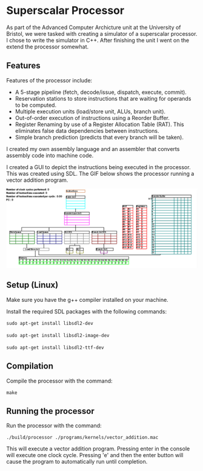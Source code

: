 # Superscalar Processor

As part of the Advanced Computer Archicture unit at the University of Bristol, we were tasked with creating a simulator of a superscalar processor. I chose to write the simulator in C++. After finishing the unit I went on the extend the processor somewhat.

## Features

Features of the processor include:

- A 5-stage pipeline (fetch, decode/issue, dispatch, execute, commit).
- Reservation stations to store instructions that are waiting for operands to be computed.
- Multiple execution units (load/store unit, ALUs, branch unit).
- Out-of-order execution of instructions using a Reorder Buffer.
- Register Renaming by use of a Register Allocation Table (RAT). This eliminates false data dependencies between instructions.
- Simple branch prediction (predicts that every branch will be taken).

I created my own assembly language and an assembler that converts assembly code into machine code.

I created a GUI to depict the instructions being executed in the processor. This was created using SDL. The GIF below shows the processor running a vector addition program.

![demo](./demo.gif "demo")

## Setup (Linux)

Make sure you have the g++ compiler installed on your machine.

Install the required SDL packages with the following commands:
```
sudo apt-get install libsdl2-dev

sudo apt-get install libsdl2-image-dev

sudo apt-get install libsdl2-ttf-dev
```

## Compilation

Compile the processor with the command:
```
make
```

## Running the processor

Run the processor with the command:
```
./build/processor ./programs/kernels/vector_addition.mac
```
This will execute a vector addition program. Pressing enter in the console will execute one clock cycle. Pressing 'e' and then the enter button will cause the program to automatically run until completion.
